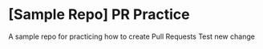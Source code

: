 # [Sample Repo] PR Practice
A sample repo for practicing how to create Pull Requests
Test new change 